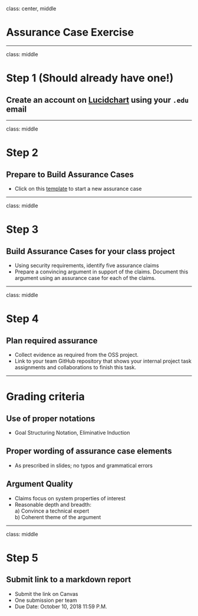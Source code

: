 class: center, middle
# Assurance Case Exercise

---
class: middle
# Step 1 (Should already have one!)
## Create an account on [Lucidchart](https://www.lucidchart.com/pages/usecase/education-request) using your `.edu` email

---
class: middle
# Step 2
## Prepare to Build Assurance Cases
- Click on this [template](https://www.lucidchart.com/invitations/accept/4851d548-2750-44a3-b62e-831a4b142ba5) to start a new assurance case

---

class: middle
# Step 3
## Build Assurance Cases for your class project

- Using security requirements, identify five assurance claims
- Prepare a convincing argument in support of the claims. Document this argument using an assurance case for each of the claims.

---

class: middle
# Step 4
## Plan required assurance

- Collect evidence as required from the OSS project.
- Link to your team GitHub repository that shows your internal project task assignments and collaborations to finish this task.

---

# Grading criteria

## Use of proper notations
- Goal Structuring Notation, Eliminative Induction

## Proper wording of assurance case elements
- As prescribed in slides; no typos and grammatical errors

## Argument Quality
- Claims focus on system properties of interest
- Reasonable depth and breadth:     
a) Convince a technical expert  
b) Coherent theme of the argument

---

class: middle
# Step 5
## Submit link to a markdown report
- Submit the link on Canvas
- One submission per team
- Due Date: October 10, 2018 11:59 P.M.
